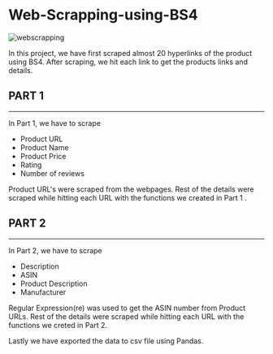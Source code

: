 # Web-Scrapping-using-BS4

![webscrapping](https://github.com/bhargav-roy/Web-Scrapping-using-BS4/assets/79373109/8cf2d4a8-03eb-42f2-bd07-8bdebc155bef)


In this project, we have first scraped almost 20 hyperlinks of the product using BS4. After scraping, we hit each link to get the products links and details.

## PART 1
---

In Part 1, we have to scrape 
- Product URL
- Product Name
- Product Price
- Rating
- Number of reviews

Product URL's were scraped from the webpages. Rest of the details were scraped while hitting each URL with the functions we created in Part 1 .

## PART 2
---

In Part 2, we have to scrape
- Description
- ASIN
- Product Description
- Manufacturer

Regular Expression(re) was used to get the ASIN number from Product URLs. Rest of the details were scraped while hitting each URL with the functions we creted in Part 2. 

Lastly we have exported the data to csv file using Pandas.
